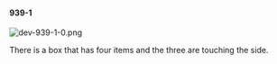 #### 939-1
![dev-939-1-0.png](https://github.com/lil-lab/nlvr/raw/master/nlvr/dev/images/3/dev-939-1-0.png "dev-939-1-0.png")

There is a box that has four items and the three are touching the side.